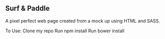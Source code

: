 ## Surf & Paddle

A pixel perfect web page created from a mock up using HTML and SASS.

To Use:
Clone my repo
Run npm install
Run bower install
